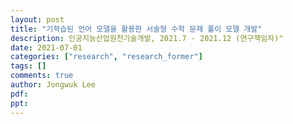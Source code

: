 ```yaml
---
layout: post
title: "기학습된 언어 모델을 활용한 서술형 수학 문제 풀이 모델 개발"
description: 인공지능산업원천기술개발, 2021.7 - 2021.12 (연구책임자)"
date: 2021-07-01
categories: ["research", "research_former"]
tags: []
comments: true
author: Jongwuk Lee
pdf:
ppt:
---
```

